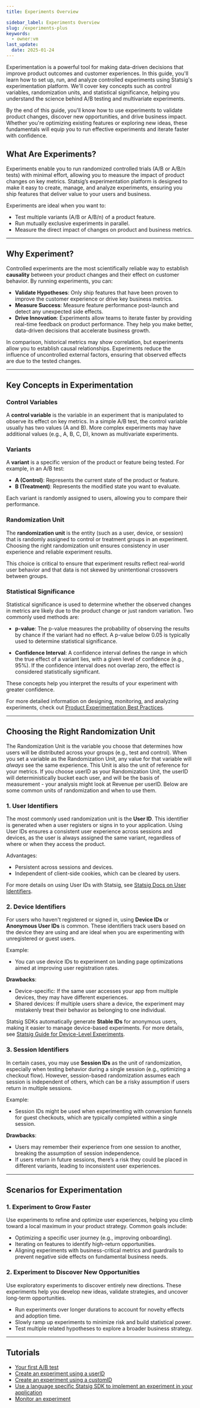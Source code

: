 ```yaml
---
title: Experiments Overview

sidebar_label: Experiments Overview
slug: /experiments-plus
keywords:
  - owner:vm
last_update:
  date: 2025-01-24
---
```


Experimentation is a powerful tool for making data-driven decisions that improve product outcomes and customer experiences. In this guide, you'll learn how to set up, run, and analyze controlled experiments using Statsig's experimentation platform. We'll cover key concepts such as control variables, randomization units, and statistical significance, helping you understand the science behind A/B testing and multivariate experiments.

By the end of this guide, you'll know how to use experiments to validate product changes, discover new opportunities, and drive business impact. Whether you're optimizing existing features or exploring new ideas, these fundamentals will equip you to run effective experiments and iterate faster with confidence.

## What Are Experiments?

Experiments enable you to run randomized controlled trials (A/B or A/B/n tests) with minimal effort, allowing you to measure the impact of product changes on key metrics. Statsig’s experimentation platform is designed to make it easy to create, manage, and analyze experiments, ensuring you ship features that deliver value to your users and business.

Experiments are ideal when you want to:
- Test multiple variants (A/B or A/B/n) of a product feature.
- Run mutually exclusive experiments in parallel.
- Measure the direct impact of changes on product and business metrics.

---

## Why Experiment?

Controlled experiments are the most scientifically reliable way to establish **causality** between your product changes and their effect on customer behavior. By running experiments, you can:

- **Validate Hypotheses**: Only ship features that have been proven to improve the customer experience or drive key business metrics.
- **Measure Success**: Measure feature performance post-launch and detect any unexpected side effects.
- **Drive Innovation**: Experiments allow teams to iterate faster by providing real-time feedback on product performance. They help you make better, data-driven decisions that accelerate business growth.

In comparison, historical metrics may show correlation, but experiments allow you to establish causal relationships. Experiments reduce the influence of uncontrolled external factors, ensuring that observed effects are due to the tested changes.

---

## Key Concepts in Experimentation

### Control Variables

A **control variable** is the variable in an experiment that is manipulated to observe its effect on key metrics. In a simple A/B test, the control variable usually has two values (A and B). More complex experiments may have additional values (e.g., A, B, C, D), known as multivariate experiments.

### Variants

A **variant** is a specific version of the product or feature being tested. For example, in an A/B test:
- **A (Control)**: Represents the current state of the product or feature.
- **B (Treatment)**: Represents the modified state you want to evaluate.

Each variant is randomly assigned to users, allowing you to compare their performance.

### Randomization Unit

The **randomization unit** is the entity (such as a user, device, or session) that is randomly assigned to control or treatment groups in an experiment. Choosing the right randomization unit ensures consistency in user experience and reliable experiment results.

This choice is critical to ensure that experiment results reflect real-world user behavior and that data is not skewed by unintentional crossovers between groups.

### Statistical Significance

Statistical significance is used to determine whether the observed changes in metrics are likely due to the product change or just random variation. Two commonly used methods are:

- **p-value**: The p-value measures the probability of observing the results by chance if the variant had no effect. A p-value below 0.05 is typically used to determine statistical significance.
  
- **Confidence Interval**: A confidence interval defines the range in which the true effect of a variant lies, with a given level of confidence (e.g., 95%). If the confidence interval does not overlap zero, the effect is considered statistically significant.

These concepts help you interpret the results of your experiment with greater confidence.

For more detailed information on designing, monitoring, and analyzing experiments, check out [Product Experimentation Best Practices](https://statsig.com/blog/product-experimentation-best-practices).

---

## Choosing the Right Randomization Unit

The Randomization Unit is the variable you choose that determines how users will be distributed across your groups (e.g., test and control). When you set a variable as the Randomization Unit, any value for that variable will *always* see the same experience. This Unit is also the unit of reference for your metrics. If you choose userID as your Randomization Unit, the userID will deterministically bucket each user, and will be the basis of measurement - your analysis might look at Revenue per userID. Below are some common units of randomization and when to use them.

### 1. User Identifiers

The most commonly used randomization unit is the **User ID**. This identifier is generated when a user registers or signs in to your application. Using User IDs ensures a consistent user experience across sessions and devices, as the user is always assigned the same variant, regardless of where or when they access the product.

Advantages:
- Persistent across sessions and devices.
- Independent of client-side cookies, which can be cleared by users.

For more details on using User IDs with Statsig, see [Statsig Docs on User Identifiers](/concepts/user).

### 2. Device Identifiers

For users who haven't registered or signed in, using **Device IDs** or **Anonymous User IDs** is common. These identifiers track users based on the device they are using and are ideal when you are experimenting with unregistered or guest users.

Example:
- You can use device IDs to experiment on landing page optimizations aimed at improving user registration rates.

**Drawbacks**:
- Device-specific: If the same user accesses your app from multiple devices, they may have different experiences.
- Shared devices: If multiple users share a device, the experiment may mistakenly treat their behavior as belonging to one individual.

Statsig SDKs automatically generate **Stable IDs** for anonymous users, making it easier to manage device-based experiments. For more details, see [Statsig Guide for Device-Level Experiments](../../guides/first-device-level-experiment).

### 3. Session Identifiers

In certain cases, you may use **Session IDs** as the unit of randomization, especially when testing behavior during a single session (e.g., optimizing a checkout flow). However, session-based randomization assumes each session is independent of others, which can be a risky assumption if users return in multiple sessions.

Example:
- Session IDs might be used when experimenting with conversion funnels for guest checkouts, which are typically completed within a single session.

**Drawbacks**:
- Users may remember their experience from one session to another, breaking the assumption of session independence.
- If users return in future sessions, there’s a risk they could be placed in different variants, leading to inconsistent user experiences.

---

## Scenarios for Experimentation

### 1. Experiment to Grow Faster

Use experiments to refine and optimize user experiences, helping you climb toward a local maximum in your product strategy. Common goals include:
- Optimizing a specific user journey (e.g., improving onboarding).
- Iterating on features to identify high-return opportunities.
- Aligning experiments with business-critical metrics and guardrails to prevent negative side effects on fundamental business needs.

### 2. Experiment to Discover New Opportunities

Use exploratory experiments to discover entirely new directions. These experiments help you develop new ideas, validate strategies, and uncover long-term opportunities.
- Run experiments over longer durations to account for novelty effects and adoption time.
- Slowly ramp up experiments to minimize risk and build statistical power.
- Test multiple related hypotheses to explore a broader business strategy.

---

## Tutorials
- [Your first A/B test](/guides/abn-tests)
- [Create an experiment using a userID](/experiments-plus/create-new)
- [Create an experiment using a customID](/guides/experiment-on-custom-id-types)
- [Use a language specific Statsig SDK to implement an experiment in your application](/experiments-plus/implement)
- [Monitor an experiment](/experiments-plus/monitor)
